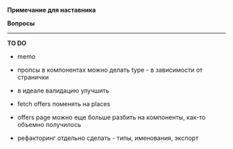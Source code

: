 **Примечание для наставника**  


**Вопросы**


----
**TO DO**
- memo

- пропсы в компонентах можно делать type - в зависимости от странички
- в идеале валидацию улучшить
- fetch offers поменять на places
- offers page можно еще больше разбить на компоненты, как-то объемно получилось
- рефакторинг отдельно сделать - типы, именования, экспорт

